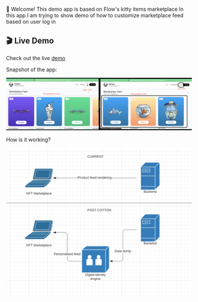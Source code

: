 👋 Welcome! This demo app is based on Flow's kitty items marketplace
In this app I am trying to show demo of how to customize marketplace feed based on user log in

## 🎬 Live Demo

Check out the live [demo](https://flow-hack-irlq-9aptzumzw-dhruvmehra-s-team.vercel.app/)

Snapshot of the app:

<p align="center">
  <img width="800" src="assets/pre-post.png" />
</p>

How is it working?

<p align="center">
  <img width="600" src="assets/diagram.png" />
</p>

